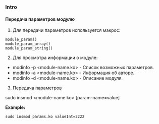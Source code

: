 ### Intro
#### Передача параметров модулю

1. Для передачи параметров используется макрос:

```
module_param()
module_param_array()
module_param_string()
```

2. Для просмотра информации o модуле:

* modinfo -p <module-name.ko> - Список возможных параметров.
* modinfo -a <module-name.ko> - Информация об авторе.
* modinfo -d <module-name.ko> - Описание модуля.

3. Передача параметров

sudo insmod <module-name.ko> [param-name=value]

**Example:**

```
sudo insmod params.ko valueInt=2222
```
